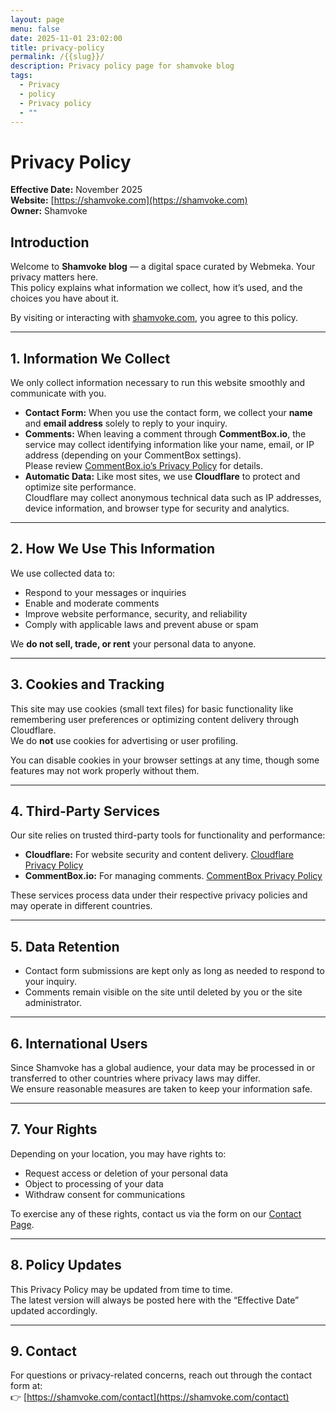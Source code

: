 ```yaml
---
layout: page
menu: false
date: 2025-11-01 23:02:00
title: privacy-policy
permalink: /{{slug}}/
description: Privacy policy page for shamvoke blog
tags:
  - Privacy
  - policy
  - Privacy policy
  - ""
---
```

# Privacy Policy  
**Effective Date:** November 2025  
**Website:** [https://shamvoke.com](https://shamvoke.com)  
**Owner:** Shamvoke

## Introduction  
Welcome to **Shamvoke blog** — a digital space curated by Webmeka. Your privacy matters here.  
This policy explains what information we collect, how it’s used, and the choices you have about it.  

By visiting or interacting with [shamvoke.com](https://shamvoke.com), you agree to this policy.

---

## 1. Information We Collect  

We only collect information necessary to run this website smoothly and communicate with you.  

- **Contact Form:** When you use the contact form, we collect your **name** and **email address** solely to reply to your inquiry.  
- **Comments:** When leaving a comment through **CommentBox.io**, the service may collect identifying information like your name, email, or IP address (depending on your CommentBox settings).  
  Please review [CommentBox.io’s Privacy Policy](https://commentbox.io/privacy) for details.  
- **Automatic Data:** Like most sites, we use **Cloudflare** to protect and optimize site performance.  
  Cloudflare may collect anonymous technical data such as IP addresses, device information, and browser type for security and analytics.  

---

## 2. How We Use This Information  

We use collected data to:  
- Respond to your messages or inquiries  
- Enable and moderate comments  
- Improve website performance, security, and reliability  
- Comply with applicable laws and prevent abuse or spam  

We **do not sell, trade, or rent** your personal data to anyone.  

---

## 3. Cookies and Tracking  

This site may use cookies (small text files) for basic functionality like remembering user preferences or optimizing content delivery through Cloudflare.  
We do **not** use cookies for advertising or user profiling.  

You can disable cookies in your browser settings at any time, though some features may not work properly without them.  

---

## 4. Third-Party Services  

Our site relies on trusted third-party tools for functionality and performance:  
- **Cloudflare:** For website security and content delivery. [Cloudflare Privacy Policy](https://www.cloudflare.com/privacypolicy/)  
- **CommentBox.io:** For managing comments. [CommentBox Privacy Policy](https://commentbox.io/privacy)  

These services process data under their respective privacy policies and may operate in different countries.  

---

## 5. Data Retention  

- Contact form submissions are kept only as long as needed to respond to your inquiry.  
- Comments remain visible on the site until deleted by you or the site administrator.  

---

## 6. International Users  

Since Shamvoke has a global audience, your data may be processed in or transferred to other countries where privacy laws may differ.  
We ensure reasonable measures are taken to keep your information safe.  

---

## 7. Your Rights  

Depending on your location, you may have rights to:  
- Request access or deletion of your personal data  
- Object to processing of your data  
- Withdraw consent for communications  

To exercise any of these rights, contact us via the form on our [Contact Page](https://shamvoke.com/contact).  

---

## 8. Policy Updates  

This Privacy Policy may be updated from time to time.  
The latest version will always be posted here with the “Effective Date” updated accordingly.  

---

## 9. Contact  

For questions or privacy-related concerns, reach out through the contact form at:  
👉 [https://shamvoke.com/contact](https://shamvoke.com/contact)
